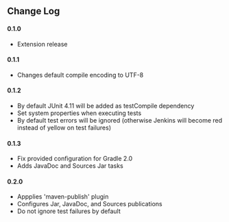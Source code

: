 ## Change Log
#### 0.1.0 
* Extension release
#### 0.1.1
* Changes default compile encoding to UTF-8
#### 0.1.2
* By default JUnit 4.11 will be added as testCompile dependency
* Set system properties when executing tests 
* By default test errors will be ignored (otherwise Jenkins will become red instead of yellow on test failures)  
#### 0.1.3
* Fix provided configuration for Gradle 2.0
* Adds JavaDoc and Sources Jar tasks
#### 0.2.0
* Appplies 'maven-publish' plugin
* Configures Jar, JavaDoc, and Sources publications
* Do not ignore test failures by default